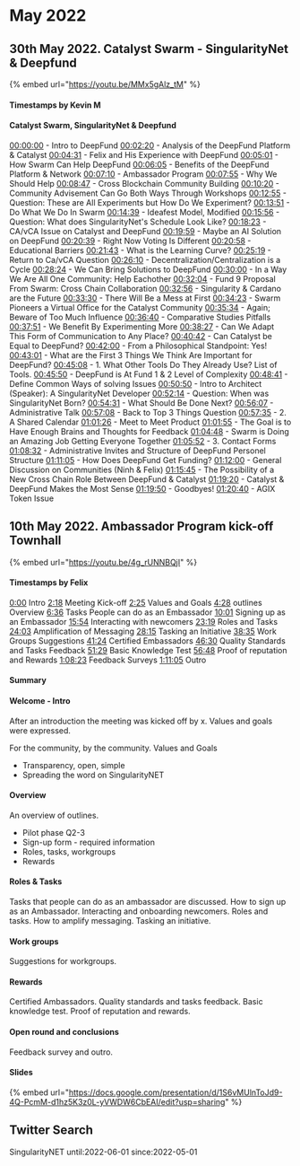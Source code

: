 # May 2022

## 30th May 2022. Catalyst Swarm - SingularityNet & Deepfund

{% embed url="https://youtu.be/MMx5gAlz_tM" %}

#### Timestamps by Kevin M&#x20;

#### Catalyst Swarm, SingularityNet & Deepfund

[00:00:00](https://www.youtube.com/watch?v=MMx5gAlz\_tM\&t=0s) - Intro to DeepFund [00:02:20](https://www.youtube.com/watch?v=MMx5gAlz\_tM\&t=140s) - Analysis of the DeepFund Platform & Catalyst [00:04:31](https://www.youtube.com/watch?v=MMx5gAlz\_tM\&t=271s) - Felix and His Experience with DeepFund [00:05:01](https://www.youtube.com/watch?v=MMx5gAlz\_tM\&t=301s) - How Swarm Can Help DeepFund [00:06:05](https://www.youtube.com/watch?v=MMx5gAlz\_tM\&t=365s) - Benefits of the DeepFund Platform & Network [00:07:10](https://www.youtube.com/watch?v=MMx5gAlz\_tM\&t=430s) - Ambassador Program [00:07:55](https://www.youtube.com/watch?v=MMx5gAlz\_tM\&t=475s) - Why We Should Help [00:08:47](https://www.youtube.com/watch?v=MMx5gAlz\_tM\&t=527s) - Cross Blockchain Community Building [00:10:20](https://www.youtube.com/watch?v=MMx5gAlz\_tM\&t=620s) - Community Advisement Can Go Both Ways Through Workshops [00:12:55](https://www.youtube.com/watch?v=MMx5gAlz\_tM\&t=775s) - Question: These are All Experiments but How Do We Experiment? [00:13:51](https://www.youtube.com/watch?v=MMx5gAlz\_tM\&t=831s) - Do What We Do In Swarm [00:14:39](https://www.youtube.com/watch?v=MMx5gAlz\_tM\&t=879s) - Ideafest Model, Modified [00:15:56](https://www.youtube.com/watch?v=MMx5gAlz\_tM\&t=956s) - Question: What does SingularityNet's Schedule Look Like? [00:18:23](https://www.youtube.com/watch?v=MMx5gAlz\_tM\&t=1103s) - CA/vCA Issue on Catalyst and DeepFund [00:19:59](https://www.youtube.com/watch?v=MMx5gAlz\_tM\&t=1199s) - Maybe an AI Solution on DeepFund [00:20:39](https://www.youtube.com/watch?v=MMx5gAlz\_tM\&t=1239s) - Right Now Voting Is Different [00:20:58](https://www.youtube.com/watch?v=MMx5gAlz\_tM\&t=1258s) - Educational Barriers [00:21:43](https://www.youtube.com/watch?v=MMx5gAlz\_tM\&t=1303s) - What is the Learning Curve? [00:25:19](https://www.youtube.com/watch?v=MMx5gAlz\_tM\&t=1519s) - Return to Ca/vCA Question [00:26:10](https://www.youtube.com/watch?v=MMx5gAlz\_tM\&t=1570s) - Decentralization/Centralization is a Cycle [00:28:24](https://www.youtube.com/watch?v=MMx5gAlz\_tM\&t=1704s) - We Can Bring Solutions to DeepFund [00:30:00](https://www.youtube.com/watch?v=MMx5gAlz\_tM\&t=1800s) - In a Way We Are All One Community: Help Eachother [00:32:04](https://www.youtube.com/watch?v=MMx5gAlz\_tM\&t=1924s) - Fund 9 Proposal From Swarm: Cross Chain Collaboration [00:32:56](https://www.youtube.com/watch?v=MMx5gAlz\_tM\&t=1976s) - Singularity & Cardano are the Future [00:33:30](https://www.youtube.com/watch?v=MMx5gAlz\_tM\&t=2010s) - There Will Be a Mess at First [00:34:23](https://www.youtube.com/watch?v=MMx5gAlz\_tM\&t=2063s) - Swarm Pioneers a Virtual Office for the Catalyst Community [00:35:34](https://www.youtube.com/watch?v=MMx5gAlz\_tM\&t=2134s) - Again; Beware of Too Much Influence [00:36:40](https://www.youtube.com/watch?v=MMx5gAlz\_tM\&t=2200s) - Comparative Studies Pitfalls [00:37:51](https://www.youtube.com/watch?v=MMx5gAlz\_tM\&t=2271s) - We Benefit By Experimenting More [00:38:27](https://www.youtube.com/watch?v=MMx5gAlz\_tM\&t=2307s) - Can We Adapt This Form of Communication to Any Place? [00:40:42](https://www.youtube.com/watch?v=MMx5gAlz\_tM\&t=2442s) - Can Catalyst be Equal to DeepFund? [00:42:00](https://www.youtube.com/watch?v=MMx5gAlz\_tM\&t=2520s) - From a Philosophical Standpoint: Yes! [00:43:01](https://www.youtube.com/watch?v=MMx5gAlz\_tM\&t=2581s) - What are the First 3 Things We Think Are Important for DeepFund? [00:45:08](https://www.youtube.com/watch?v=MMx5gAlz\_tM\&t=2708s) - 1. What Other Tools Do They Already Use? List of Tools. [00:45:50](https://www.youtube.com/watch?v=MMx5gAlz\_tM\&t=2750s) - DeepFund is At Fund 1 & 2 Level of Complexity [00:48:41](https://www.youtube.com/watch?v=MMx5gAlz\_tM\&t=2921s) - Define Common Ways of solving Issues [00:50:50](https://www.youtube.com/watch?v=MMx5gAlz\_tM\&t=3050s) - Intro to Architect (Speaker): A SingularityNet Developer [00:52:14](https://www.youtube.com/watch?v=MMx5gAlz\_tM\&t=3134s) - Question: When was SingularityNet Born? [00:54:31](https://www.youtube.com/watch?v=MMx5gAlz\_tM\&t=3271s) - What Should Be Done Next? [00:56:07](https://www.youtube.com/watch?v=MMx5gAlz\_tM\&t=3367s) - Administrative Talk [00:57:08](https://www.youtube.com/watch?v=MMx5gAlz\_tM\&t=3428s) - Back to Top 3 Things Question [00:57:35](https://www.youtube.com/watch?v=MMx5gAlz\_tM\&t=3455s) - 2. A Shared Calendar [01:01:26](https://www.youtube.com/watch?v=MMx5gAlz\_tM\&t=3686s) - Meet to Meet Product [01:01:55](https://www.youtube.com/watch?v=MMx5gAlz\_tM\&t=3715s) - The Goal is to Have Enough Brains and Thoughts for Feedback [01:04:48](https://www.youtube.com/watch?v=MMx5gAlz\_tM\&t=3888s) - Swarm is Doing an Amazing Job Getting Everyone Together [01:05:52](https://www.youtube.com/watch?v=MMx5gAlz\_tM\&t=3952s) - 3. Contact Forms [01:08:32](https://www.youtube.com/watch?v=MMx5gAlz\_tM\&t=4112s) - Administrative Invites and Structure of DeepFund Personel Structure [01:11:05](https://www.youtube.com/watch?v=MMx5gAlz\_tM\&t=4265s) - How Does DeepFund Get Funding? [01:12:00](https://www.youtube.com/watch?v=MMx5gAlz\_tM\&t=4320s) - General Discussion on Communities (Ninh & Felix) [01:15:45](https://www.youtube.com/watch?v=MMx5gAlz\_tM\&t=4545s) - The Possibility of a New Cross Chain Role Between DeepFund & Catalyst [01:19:20](https://www.youtube.com/watch?v=MMx5gAlz\_tM\&t=4760s) - Catalyst & DeepFund Makes the Most Sense [01:19:50](https://www.youtube.com/watch?v=MMx5gAlz\_tM\&t=4790s) - Goodbyes! [01:20:40](https://www.youtube.com/watch?v=MMx5gAlz\_tM\&t=4840s) - AGIX Token Issue

## 10th May 2022. Ambassador Program kick-off Townhall

{% embed url="https://youtu.be/4g_rUNNBQjI" %}

#### Timestamps by Felix

[0:00](https://www.youtube.com/watch?v=4g\_rUNNBQjI\&t=0s) Intro [2:18](https://www.youtube.com/watch?v=4g\_rUNNBQjI\&t=138s) Meeting Kick-off [2:25](https://www.youtube.com/watch?v=4g\_rUNNBQjI\&t=145s) Values and Goals [4:28](https://www.youtube.com/watch?v=4g\_rUNNBQjI\&t=268s) outlines Overview [6:36](https://www.youtube.com/watch?v=4g\_rUNNBQjI\&t=396s) Tasks People can do as an Embassador [10:01](https://www.youtube.com/watch?v=4g\_rUNNBQjI\&t=601s) Signing up as an Embassador [15:54](https://www.youtube.com/watch?v=4g\_rUNNBQjI\&t=954s) Interacting with newcomers [23:19](https://www.youtube.com/watch?v=4g\_rUNNBQjI\&t=1399s) Roles and Tasks [24:03](https://www.youtube.com/watch?v=4g\_rUNNBQjI\&t=1443s) Amplification of Messaging [28:15](https://www.youtube.com/watch?v=4g\_rUNNBQjI\&t=1695s) Tasking an Initiative [38:35](https://www.youtube.com/watch?v=4g\_rUNNBQjI\&t=2315s) Work Groups Suggestions [41:24](https://www.youtube.com/watch?v=4g\_rUNNBQjI\&t=2484s) Certified Embassadors [46:30](https://www.youtube.com/watch?v=4g\_rUNNBQjI\&t=2790s) Quality Standards and Tasks Feedback [51:29](https://www.youtube.com/watch?v=4g\_rUNNBQjI\&t=3089s) Basic Knowledge Test [56:48](https://www.youtube.com/watch?v=4g\_rUNNBQjI\&t=3408s) Proof of reputation and Rewards [1:08:23](https://www.youtube.com/watch?v=4g\_rUNNBQjI\&t=4103s) Feedback Surveys [1:11:05](https://www.youtube.com/watch?v=4g\_rUNNBQjI\&t=4265s) Outro

#### Summary

#### Welcome - Intro

After an introduction the meeting was kicked off by x. Values and goals were expressed.&#x20;

For the community, by the community. Values and Goals

* Transparency, open, simple
* Spreading the word on SingularityNET

#### Overview

An overview of outlines.&#x20;

* Pilot phase Q2-3
* Sign-up form - required information
* Roles, tasks, workgroups
* Rewards&#x20;

#### Roles & Tasks

Tasks that people can do as an ambassador are discussed. How to sign up as an Ambassador. Interacting and onboarding newcomers. Roles and tasks. How to amplify messaging. Tasking an initiative.&#x20;

#### Work groups

Suggestions for workgroups.&#x20;

#### Rewards

Certified Ambassadors. Quality standards and tasks feedback. Basic knowledge test. Proof of reputation and rewards.&#x20;

#### Open round and conclusions

Feedback survey and outro.

#### Slides

{% embed url="https://docs.google.com/presentation/d/1S6vMUlnToJd9-4Q-PcmM-d1hz5K3z0L-yVWDW6CbEAI/edit?usp=sharing" %}

## Twitter Search

SingularityNET until:2022-06-01 since:2022-05-01
